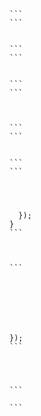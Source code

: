 




















    ```
    ```


    ```
    ```


    ```
    ```



    ```
    ```


    ```
    ```




      });
    }
    ```



    ```





    

    });
    ```




    ```

    ```




```








